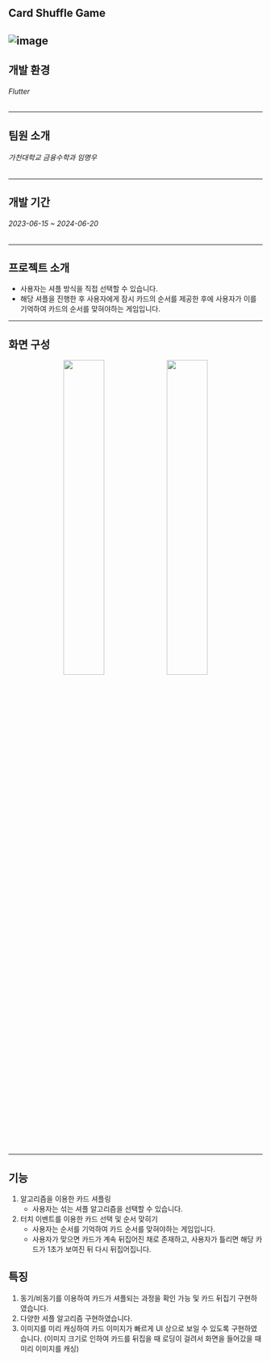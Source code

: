 ## Card Shuffle Game
![image](https://github.com/user-attachments/assets/b3aa5799-0338-46f6-8238-e086d923a900)
------------------------------------------------------------
## 개발 환경
###### Flutter
------------------------------------------------------------
## 팀원 소개
###### 가천대학교 금융수학과 임명우
------------------------------------------------------------
## 개발 기간
###### 2023-06-15 ~ 2024-06-20
------------------------------------------------------------
## 프로젝트 소개
+ 사용자는 셔플 방식을 직접 선택할 수 있습니다.
+ 해당 셔플을 진행한 후 사용자에게 잠시 카드의 순서를 제공한 후에 사용자가 이를 기억하여 카드의 순서를 맞혀야하는 게임입니다.
------------------------------------------------------------
## 화면 구성
<p align="center">
   <img src="https://github.com/user-attachments/assets/55432922-0fb5-4a1d-8b84-7864a2067b36" align="center" width="40%">
   <img src="https://github.com/user-attachments/assets/72df7287-63ce-4d73-b529-1a3e1ea3ed2f" align="center" width="40%">
</p>

------------------------------------------------------------
## 기능
1. 알고리즘을 이용한 카드 셔플링
   + 사용자는 섞는 셔플 알고리즘을 선택할 수 있습니다.
2. 터치 이벤트를 이용한 카드 선택 및 순서 맞히기
   + 사용자는 순서를 기억하여 카드 순서를 맞혀야하는 게임입니다.
   + 사용자가 맞으면 카드가 계속 뒤집어진 채로 존재하고, 사용자가 틀리면 해당 카드가 1초가 보여진 뒤 다시 뒤집어집니다.

## 특징
1. 동기/비동기를 이용하여 카드가 셔플되는 과정을 확인 가능 및 카드 뒤집기 구현하였습니다.
2. 다양한 셔플 알고리즘 구현하였습니다.
3. 이미지를 미리 캐싱하여 카드 이미지가 빠르게 UI 상으로 보일 수 있도록 구현하였습니다.
(이미지 크기로 인하여 카드를 뒤집을 때 로딩이 걸려서 화면을 들어갔을 때 미리 이미지를 캐싱)
